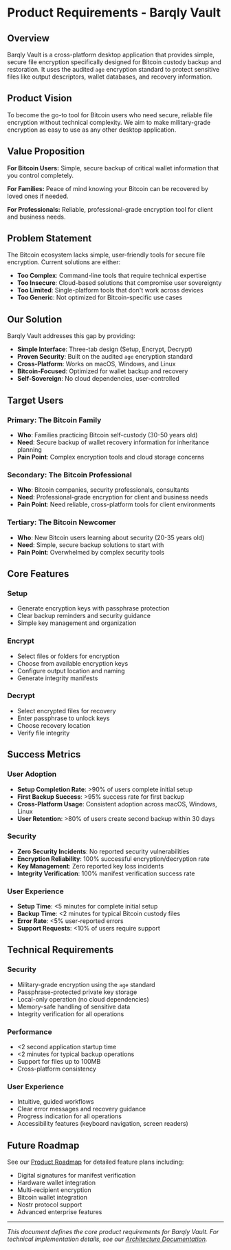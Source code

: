 # Product Requirements - Barqly Vault

## Overview

Barqly Vault is a cross-platform desktop application that provides simple, secure file encryption specifically designed for Bitcoin custody backup and restoration. It uses the audited `age` encryption standard to protect sensitive files like output descriptors, wallet databases, and recovery information.

## Product Vision

To become the go-to tool for Bitcoin users who need secure, reliable file encryption without technical complexity. We aim to make military-grade encryption as easy to use as any other desktop application.

## Value Proposition

**For Bitcoin Users:** Simple, secure backup of critical wallet information that you control completely.

**For Families:** Peace of mind knowing your Bitcoin can be recovered by loved ones if needed.

**For Professionals:** Reliable, professional-grade encryption tool for client and business needs.

## Problem Statement

The Bitcoin ecosystem lacks simple, user-friendly tools for secure file encryption. Current solutions are either:

- **Too Complex**: Command-line tools that require technical expertise
- **Too Insecure**: Cloud-based solutions that compromise user sovereignty
- **Too Limited**: Single-platform tools that don't work across devices
- **Too Generic**: Not optimized for Bitcoin-specific use cases

## Our Solution

Barqly Vault addresses this gap by providing:

- **Simple Interface**: Three-tab design (Setup, Encrypt, Decrypt)
- **Proven Security**: Built on the audited `age` encryption standard
- **Cross-Platform**: Works on macOS, Windows, and Linux
- **Bitcoin-Focused**: Optimized for wallet backup and recovery
- **Self-Sovereign**: No cloud dependencies, user-controlled

## Target Users

### Primary: The Bitcoin Family

- **Who**: Families practicing Bitcoin self-custody (30-50 years old)
- **Need**: Secure backup of wallet recovery information for inheritance planning
- **Pain Point**: Complex encryption tools and cloud storage concerns

### Secondary: The Bitcoin Professional

- **Who**: Bitcoin companies, security professionals, consultants
- **Need**: Professional-grade encryption for client and business needs
- **Pain Point**: Need reliable, cross-platform tools for client environments

### Tertiary: The Bitcoin Newcomer

- **Who**: New Bitcoin users learning about security (20-35 years old)
- **Need**: Simple, secure backup solutions to start with
- **Pain Point**: Overwhelmed by complex security tools

## Core Features

### Setup

- Generate encryption keys with passphrase protection
- Clear backup reminders and security guidance
- Simple key management and organization

### Encrypt

- Select files or folders for encryption
- Choose from available encryption keys
- Configure output location and naming
- Generate integrity manifests

### Decrypt

- Select encrypted files for recovery
- Enter passphrase to unlock keys
- Choose recovery location
- Verify file integrity

## Success Metrics

### User Adoption

- **Setup Completion Rate**: >90% of users complete initial setup
- **First Backup Success**: >95% success rate for first backup
- **Cross-Platform Usage**: Consistent adoption across macOS, Windows, Linux
- **User Retention**: >80% of users create second backup within 30 days

### Security

- **Zero Security Incidents**: No reported security vulnerabilities
- **Encryption Reliability**: 100% successful encryption/decryption rate
- **Key Management**: Zero reported key loss incidents
- **Integrity Verification**: 100% manifest verification success rate

### User Experience

- **Setup Time**: <5 minutes for complete initial setup
- **Backup Time**: <2 minutes for typical Bitcoin custody files
- **Error Rate**: <5% user-reported errors
- **Support Requests**: <10% of users require support

## Technical Requirements

### Security

- Military-grade encryption using the `age` standard
- Passphrase-protected private key storage
- Local-only operation (no cloud dependencies)
- Memory-safe handling of sensitive data
- Integrity verification for all operations

### Performance

- <2 second application startup time
- <2 minutes for typical backup operations
- Support for files up to 100MB
- Cross-platform consistency

### User Experience

- Intuitive, guided workflows
- Clear error messages and recovery guidance
- Progress indication for all operations
- Accessibility features (keyboard navigation, screen readers)

## Future Roadmap

See our [Product Roadmap](Roadmap.md) for detailed feature plans including:

- Digital signatures for manifest verification
- Hardware wallet integration
- Multi-recipient encryption
- Bitcoin wallet integration
- Nostr protocol support
- Advanced enterprise features

---

_This document defines the core product requirements for Barqly Vault. For technical implementation details, see our [Architecture Documentation](../Technical/Architecture.md)._
